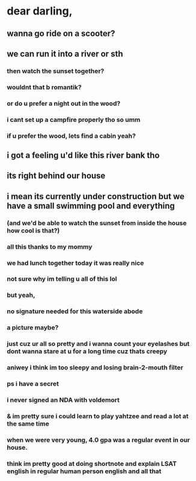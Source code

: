 # dear darling,

## wanna go ride on a scooter?

## we can run it into a river or sth

### then watch the sunset together?

### wouldnt that b romantik?

### or do u prefer a night out in the wood?

### i cant set up a campfire properly tho so umm

### if u prefer the wood, lets find a cabin yeah?

## i got a feeling u'd like this river bank tho

## its right behind our house

## i mean its currently under construction but we have a small swimming pool and everything

### (and we'd be able to watch the sunset from inside the house how cool is that?)

### all this thanks to my mommy

### we had lunch together today it was really nice

### not sure why im telling u all of this lol

### but yeah,

### no signature needed for this waterside abode

### a picture maybe?

### just cuz ur all so pretty and i wanna count your eyelashes but dont wanna stare at u for a long time cuz thats creepy

### aniwey i think im too sleepy and losing brain-2-mouth filter

### ps i have a secret

### i never signed an NDA with voldemort

### & im pretty sure i could learn to play yahtzee and read a lot at the same time

### when we were very young, 4.0 gpa was a regular event in our house. 

### think im pretty good at doing shortnote and explain LSAT english in regular human person english and all that
